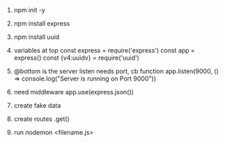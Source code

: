 1. npm init -y

2. npm install express 

3.  npm install uuid 

4. variables at top
    const express = require('express')
    const app = express()
    const {v4:uuidv} = require('uuid')

5.  @bottom is the server listen needs port, cb function
    app.listen(9000, () => console.log("Server is running on Port 9000"))
6. need middleware 
    app.use(express.json())
7. create fake data 
8. create routes 
    .get()
9. run nodemon <filename.js>
